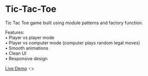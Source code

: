 # Tic-Tac-Toe

Tic Tac Toe game built using module patterns and factory function.

Features:<br>
• Player vs player mode<br>
• Player vs computer mode (computer plays random legal moves)<br>
• Smooth animations<br>
• Clean UI<br>
• Responsive design<br>

[Live Demo](mariuszciaston.github.io/Tic-Tac-Toe) :point_left:

